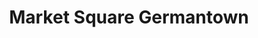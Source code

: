 ---
pid: llg200
title: Market Square Germantown
location_transcription: Germantown
coordinates: "[-75.172247386785, 40.034284468022]"
zipcode: '19072'
gen_neighborhood: 
neighborhood: Narberth
outside_phl: 'Narberth PA '
age: '17'
age_range: 13-19
instagram: 
image_file_name: llg_200.jpg
proposal_transcription: Small park type area containing the Germantown Civil War memorial
  with trees and park benches next to Germantown Ave. There were few people around
  besides our groups that were visiting but that easily could have been due to the
  strange weather that day.
topic: History,Violence
topic_summary: 0, 0, 0
type: Park
keywords_other: market square, pre-existing monument
credit: Olivia Moffat
image_labels: 
twitter: 
facebook: 
permalink: "/monuments/llg200/"
layout: item-page
---